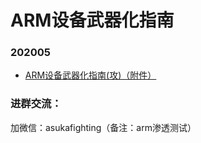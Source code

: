 # ARM设备武器化指南

### 202005 

- [ARM设备武器化指南(攻)（附件）](202005ArmDevicesWeaponizedGuide/Attack)

### 进群交流：

加微信：asukafighting（备注：arm渗透测试）